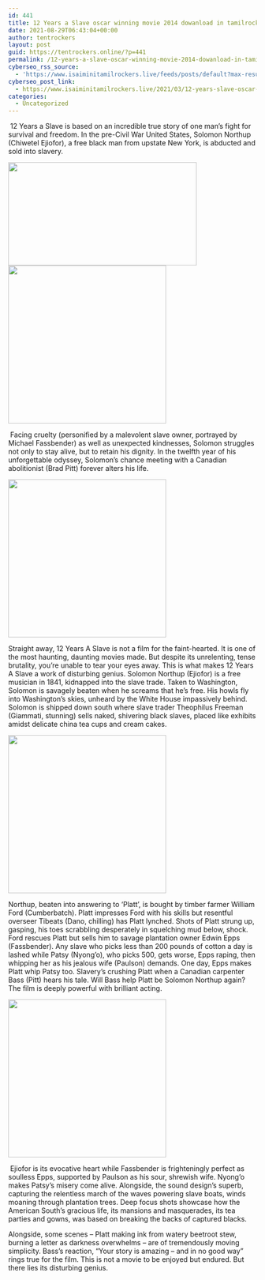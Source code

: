 ```yaml
---
id: 441
title: 12 Years a Slave oscar winning movie 2014 dowanload in tamilrockers and isaimini
date: 2021-08-29T06:43:04+00:00
author: tentrockers
layout: post
guid: https://tentrockers.online/?p=441
permalink: /12-years-a-slave-oscar-winning-movie-2014-dowanload-in-tamilrockers-and-isaimini/
cyberseo_rss_source:
  - 'https://www.isaiminitamilrockers.live/feeds/posts/default?max-results=150&start-index=151'
cyberseo_post_link:
  - https://www.isaiminitamilrockers.live/2021/03/12-years-slave-oscar-winning-movie-2014.html
categories:
  - Uncategorized
---
```

<meta content="&nbsp;12 Years a Slave is based on an incredible true story of one man's fight for survival and freedom. In the pre-Civil War United States, ..." name="twitter:description" />

  


<center>
</center>

  
<ins data-width="0" data-height="0" class="la6328e02d3" data-domain="//aaaaaco.com" data-affquery="/81dee8bcaf/a6328e02d3/?placementName=default"></ins>

&nbsp;12 Years a Slave is based on an incredible true story of one man&#8217;s fight for survival and freedom. In the pre-Civil War United States, Solomon Northup (Chiwetel Ejiofor), a free black man from upstate New York, is abducted and sold into slavery.<ins data-width="0" data-height="0" class="la6328e02d3" data-domain="//aaaaaco.com" data-affquery="/81dee8bcaf/a6328e02d3/?placementName=default"></ins>

<div class="separator">
  <a href="https://1.bp.blogspot.com/-lWmvvaqq_m8/YE2OAzxTREI/AAAAAAAAAh0/EI0Q8pNi6TsN3RJV1gS35X4NLZtAWZagQCLcBGAsYHQ/s1800/image_600682a0.jpeg" imageanchor="1"><img loading="lazy" border="0" data-original-height="968" data-original-width="1800" height="209" src="https://1.bp.blogspot.com/-lWmvvaqq_m8/YE2OAzxTREI/AAAAAAAAAh0/EI0Q8pNi6TsN3RJV1gS35X4NLZtAWZagQCLcBGAsYHQ/w382-h209/image_600682a0.jpeg" width="382" /></a>
</div>



<div class="separator">
  <a href="https://aaaaaco.com/d4c26a5800/3d2ace1bbb/?placementName=default" imageanchor="1" target="_blank" rel="noopener"><img border="0" data-original-height="166" data-original-width="800" src="https://1.bp.blogspot.com/-rL8FbMAKmxE/YE2OJUndyBI/AAAAAAAAAh4/iaZwiVdlAqgOoVpcVNCjcMVniQFy_RL3gCLcBGAsYHQ/s320/unnamed.gif" width="320" /></a>
</div>

<ins data-width="0" data-height="0" class="la6328e02d3" data-domain="//aaaaaco.com" data-affquery="/81dee8bcaf/a6328e02d3/?placementName=default"></ins><ins data-width="0" data-height="0" class="la6328e02d3" data-domain="//aaaaaco.com" data-affquery="/81dee8bcaf/a6328e02d3/?placementName=default"></ins>

&nbsp;Facing cruelty (personified by a malevolent slave owner, portrayed by Michael Fassbender) as well as unexpected kindnesses, Solomon struggles not only to stay alive, but to retain his dignity. In the twelfth year of his unforgettable odyssey, Solomon&#8217;s chance meeting with a Canadian abolitionist (Brad Pitt) forever alters his life.

<div class="separator">
  <a href="https://aaaaaco.com/d4c26a5800/3d2ace1bbb/?placementName=default" imageanchor="1" target="_blank" rel="noopener"><img border="0" data-original-height="166" data-original-width="800" src="https://1.bp.blogspot.com/-AdTeYFN-qk4/YE2OQbx8kgI/AAAAAAAAAh8/sfHxxRu1oGMm0GJsnwkYZ47MboQNyrPqACLcBGAsYHQ/s320/unnamed.gif" width="320" /></a>
</div>

<ins data-width="0" data-height="0" class="la6328e02d3" data-domain="//aaaaaco.com" data-affquery="/81dee8bcaf/a6328e02d3/?placementName=default"></ins>

Straight away, 12 Years A Slave is not a film for the faint-hearted. It is one of the most haunting, daunting movies made. But despite its unrelenting, tense brutality, you&#8217;re unable to tear your eyes away. This is what makes 12 Years A Slave a work of disturbing genius. Solomon Northup (Ejiofor) is a free musician in 1841, kidnapped into the slave trade. Taken to Washington, Solomon is savagely beaten when he screams that he&#8217;s free. His howls fly into Washington&#8217;s skies, unheard by the White House impassively behind. Solomon is shipped down south where slave trader Theophilus Freeman (Giammati, stunning) sells naked, shivering black slaves, placed like exhibits amidst delicate china tea cups and cream cakes.&nbsp;<ins data-width="0" data-height="0" class="la6328e02d3" data-domain="//aaaaaco.com" data-affquery="/81dee8bcaf/a6328e02d3/?placementName=default"></ins>

<div class="separator">
  <a href="https://aaaaaco.com/d4c26a5800/3d2ace1bbb/?placementName=default" imageanchor="1" target="_blank" rel="noopener"><img border="0" data-original-height="166" data-original-width="800" src="https://1.bp.blogspot.com/-ENASjVSI6pg/YE2OWiwMM5I/AAAAAAAAAiA/ZNMpVVAZ4YwwtS1PEKGCR_Pcd0rofqYQwCLcBGAsYHQ/s320/unnamed.gif" width="320" /></a>
</div>

<ins data-width="0" data-height="0" class="la6328e02d3" data-domain="//aaaaaco.com" data-affquery="/81dee8bcaf/a6328e02d3/?placementName=default"></ins>

Northup, beaten into answering to &#8216;Platt&#8217;, is bought by timber farmer William Ford (Cumberbatch). Platt impresses Ford with his skills but resentful overseer Tibeats (Dano, chilling) has Platt lynched. Shots of Platt strung up, gasping, his toes scrabbling desperately in squelching mud below, shock. Ford rescues Platt but sells him to savage plantation owner Edwin Epps (Fassbender). Any slave who picks less than 200 pounds of cotton a day is lashed while Patsy (Nyong&#8217;o), who picks 500, gets worse, Epps raping, then whipping her as his jealous wife (Paulson) demands. One day, Epps makes Platt whip Patsy too. Slavery&#8217;s crushing Platt when a Canadian carpenter Bass (Pitt) hears his tale. Will Bass help Platt be Solomon Northup again? The film is deeply powerful with brilliant acting.

<div class="separator">
  <a href="https://aaaaaco.com/d4c26a5800/3d2ace1bbb/?placementName=default" imageanchor="1" target="_blank" rel="noopener"><img border="0" data-original-height="166" data-original-width="800" src="https://1.bp.blogspot.com/-UMipNQnJ5XU/YE2Oc4IFrAI/AAAAAAAAAiE/ZlPhYXCeBd8NL-LntXkSnkU3RJ5F4pUUwCLcBGAsYHQ/s320/unnamed.gif" width="320" /></a>
</div>

<ins data-width="0" data-height="0" class="la6328e02d3" data-domain="//aaaaaco.com" data-affquery="/81dee8bcaf/a6328e02d3/?placementName=default"></ins><ins data-width="0" data-height="0" class="la6328e02d3" data-domain="//aaaaaco.com" data-affquery="/81dee8bcaf/a6328e02d3/?placementName=default"></ins>

&nbsp;Ejiofor is its evocative heart while Fassbender is frighteningly perfect as soulless Epps, supported by Paulson as his sour, shrewish wife. Nyong&#8217;o makes Patsy&#8217;s misery come alive. Alongside, the sound design&#8217;s superb, capturing the relentless march of the waves powering slave boats, winds moaning through plantation trees. Deep focus shots showcase how the American South&#8217;s gracious life, its mansions and masquerades, its tea parties and gowns, was based on breaking the backs of captured blacks.&nbsp;<ins data-width="0" data-height="0" class="la6328e02d3" data-domain="//aaaaaco.com" data-affquery="/81dee8bcaf/a6328e02d3/?placementName=default"></ins>

<ins data-width="0" data-height="0" class="la6328e02d3" data-domain="//aaaaaco.com" data-affquery="/81dee8bcaf/a6328e02d3/?placementName=default"></ins><ins data-width="0" data-height="0" class="la6328e02d3" data-domain="//aaaaaco.com" data-affquery="/81dee8bcaf/a6328e02d3/?placementName=default"></ins>

Alongside, some scenes &#8211; Platt making ink from watery beetroot stew, burning a letter as darkness overwhelms &#8211; are of tremendously moving simplicity. Bass&#8217;s reaction, &#8220;Your story is amazing &#8211; and in no good way&#8221; rings true for the film. This is not a movie to be enjoyed but endured. But there lies its disturbing genius.

<center>
</center>